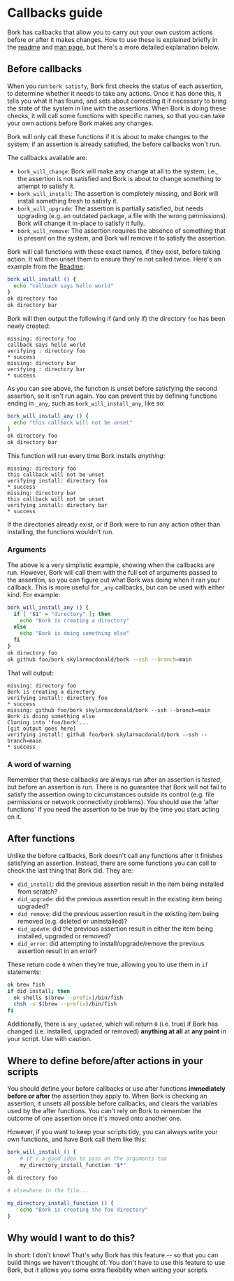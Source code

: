 # Callbacks guide

Bork has callbacks that allow you to carry out your own custom actions before or after it makes changes. How to use these is explained briefly in the [readme](/) and [man page](manpage), but there's a more detailed explanation below.

## Before callbacks

When you run `bork satisfy`, Bork first checks the status of each assertion, to determine whether it needs to take any actions. Once it has done this, it tells you what it has found, and sets about correcting it if necessary to bring the state of the system in line with the assertions. When Bork is doing these checks, it will call some functions with specific names, so that you can take your own actions before Bork makes any changes.

Bork will only call these functions if it is about to make changes to the system; if an assertion is already satisfied, the before callbacks won't run.

The callbacks available are:

- `bork_will_change`: Bork will make any change at all to the system, i.e., the assertion is not satisfied and Bork is about to change something to attempt to satisfy it.
- `bork_will_install`: The assertion is completely missing, and Bork will install something fresh to satisfy it.
- `bork_will_upgrade`: The assertion is partially satisfied, but needs upgrading (e.g. an outdated package, a file with the wrong permissions). Bork will change it in-place to satisfy it fully.
- `bork_will_remove`: The assertion requires the absence of something that is present on the system, and Bork will remove it to satisfy the assertion.

Bork will call functions with these exact names, if they exist, before taking action. It will then unset them to ensure they're not called twice. Here's an example from the [Readme](/):

```bash
bork_will_install () {
  echo "callback says hello world"
}
ok directory foo
ok directory bar
```

Bork will then output the following if (and only if) the directory `foo` has been newly created:

```
missing: directory foo
callback says hello world
verifying : directory foo
* success
missing: directory bar
verifying : directory bar
* success
```

As you can see above, the function is unset before satisfying the second assertion, so it isn't run again. You can prevent this by defining functions ending in `_any`, such as `bork_will_install_any`, like so:

```bash
bork_will_install_any () {
  echo "this callback will not be unset"
}
ok directory foo
ok directory bar
```

This function will run every time Bork installs *anything*:

```
missing: directory foo
this callback will not be unset
verifying install: directory foo
* success
missing: directory bar
this callback will not be unset
verifying install: directory bar
* success
```

If the directories already exist, or if Bork were to run any action other than installing, the functions wouldn't run.

### Arguments

The above is a very simplistic example, showing when the callbacks are run. However, Bork will call them with the full set of arguments passed to the assertion, so you can figure out what Bork was doing when it ran your callback. This is more useful for `_any` callbacks, but can be used with either kind. For example:

```bash
bork_will_install_any () {
  if [ "$1" = "directory" ]; then
    echo "Bork is creating a directory"
  else
    echo "Bork is doing something else"
  fi
}
ok directory foo
ok github foo/bork skylarmacdonald/bork --ssh --branch=main
```

That will output:

```
missing: directory foo 
Bork is creating a directory
verifying install: directory foo
* success
missing: github foo/bork skylarmacdonald/bork --ssh --branch=main 
Bork is doing something else
Cloning into 'foo/bork'...
[git output goes here]
verifying install: github foo/bork skylarmacdonald/bork --ssh --branch=main
* success
```

### A word of warning

Remember that these callbacks are always run after an assertion is *tested*, but before an assertion is *run*. There is no guarantee that Bork will not fail to satisfy the assertion owing to circumstances outside its control (e.g. file permissions or network connectivity problems). You should use the 'after functions' if you need the assertion to be true by the time you start acting on it.

## After functions

Unlike the before callbacks, Bork doesn't call any functions after it finishes satisfying an assertion. Instead, there are some functions you can call to check the last thing that Bork did. They are:

- `did_install`: did the previous assertion result in the item being installed from scratch?
- `did_upgrade`: did the previous assertion result in the existing item being upgraded?
- `did_remove`: did the previous assertion result in the existing item being removed (e.g. deleted or uninstalled)?
- `did_update`: did the previous assertion result in either the item being installed, upgraded or removed?
- `did_error`: did attempting to install/upgrade/remove the previous assertion result in an error?

These return code `0` when they're true, allowing you to use them in `if` statements:

```bash
ok brew fish
if did_install; then
  ok shells $(brew --prefix)/bin/fish
  chsh -s $(brew --prefix)/bin/fish
fi
```

Additionally, there is `any_updated`, which will return `0` (i.e. true) if Bork has changed (i.e. installed, upgraded or removed) **anything at all** at **any point** in your script. Use with caution.

## Where to define before/after actions in your scripts

You should define your before callbacks or use after functions **immediately before or after** the assertion they apply to. When Bork is checking an assertion, it unsets all possible before callbacks, and clears the variables used by the after functions. You can't rely on Bork to remember the outcome of one assertion once it's moved onto another one.

However, if you want to keep your scripts tidy, you can always write your own functions, and have Bork call them like this:

```bash
bork_will_install () {
	# it's a good idea to pass on the arguments too
	my_directory_install_function "$*"
}
ok directory foo

# elsewhere in the file...

my_directory_install_function () {
	echo "Bork is creating the foo directory"
}
```

## Why would I want to do this?

In short: I don't know! That's why Bork has this feature -- so that you can build things we haven't thought of. You don't have to use this feature to use Bork, but it allows you some extra flexibility when writing your scripts.
